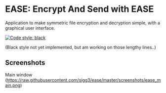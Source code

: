# EASE: Encrypt And Send with EASE
Application to make symmetric file encryption and decryption simple, with a graphical user interface.

[![Code style: black](https://img.shields.io/badge/code%20style-black-000000.svg)](https://github.com/psf/black)

(Black style not yet implemented, but am working on those lengthy lines..)


## Screenshots

Main window
(https://raw.githubusercontent.com/sigg3/ease/master/screenshots/ease_main.png)
